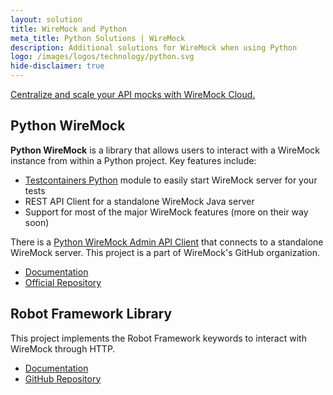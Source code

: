 ```yaml
---
layout: solution
title: WireMock and Python
meta_title: Python Solutions | WireMock
description: Additional solutions for WireMock when using Python
logo: /images/logos/technology/python.svg
hide-disclaimer: true
---
```


<div class="cloud-callout"><a href="https://www.wiremock.io?utm_source=oss-docs&utm_medium=oss-docs&utm_campaign=cloud-callouts-solutionpython&utm_id=cloud-callouts&utm_term=cloud-callouts-solutionpython" target="_BLANK">Centralize and scale your API mocks with WireMock Cloud.</a></div>

## Python WireMock

**Python WireMock** is a library that allows users to interact with a WireMock instance from within a Python project.
Key features include:

- [Testcontainers Python](../testcontainers) module to easily start WireMock server for your tests
- REST API Client for a standalone WireMock Java server
- Support for most of the major WireMock features (more on their way soon)

There is a [Python WireMock Admin API Client](https://github.com/wiremock/python-wiremock)
that connects to a standalone WireMock server.
This project is a part of WireMock's GitHub organization.

- [Documentation](https://wiremock.readthedocs.io/en/latest/)
- [Official Repository](https://github.com/wiremock/python-wiremock/)

## Robot Framework Library

This project implements the Robot Framework keywords to interact with WireMock through HTTP.

- [Documentation](https://tyrjola.github.io/docs/robotframework-wiremock.html)
- [GitHub Repository](https://github.com/wiremock/robotframework-wiremock)

